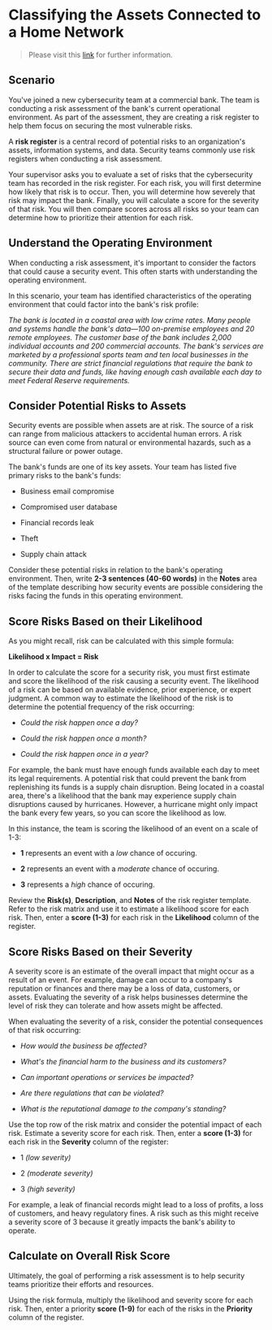 # Classifying the Assets Connected to a Home Network   

> Please visit this [link](https://www.coursera.org/learn/assets-threats-and-vulnerabilities?specialization=google-cybersecurity) for further information.

## Scenario 

You've joined a new cybersecurity team at a commercial bank. The team is conducting a risk assessment of the bank's current operational environment. As part of the assessment, they are creating a risk register to help them focus on securing the most vulnerable risks.

A **risk register** is a central record of potential risks to an organization's assets, information systems, and data. Security teams commonly use risk registers when conducting a risk assessment.

Your supervisor asks you to evaluate a set of risks that the cybersecurity team has recorded in the risk register. For each risk, you will first determine how likely that risk is to occur. Then, you will determine how severely that risk may impact the bank. Finally, you will calculate a score for the severity of that risk. You will then compare scores across all risks so your team can determine how to prioritize their attention for each risk.

## Understand the Operating Environment

When conducting a risk assessment, it's important to consider the factors that could cause a security event. This often starts with understanding the operating environment.

In this scenario, your team has identified characteristics of the operating environment that could factor into the bank's risk profile:

*The bank is located in a coastal area with low crime rates. Many people and systems handle the bank's data—100 on-premise employees and 20 remote employees. The customer base of the bank includes 2,000 individual accounts and 200 commercial accounts. The bank's services are marketed by a professional sports team and ten local businesses in the community. There are strict financial regulations that require the bank to secure their data and funds, like having enough cash available each day to meet Federal Reserve requirements.*

##  Consider Potential Risks to Assets

Security events are possible when assets are at risk. The source of a risk can range from malicious attackers to accidental human errors. A risk source can even come from natural or environmental hazards, such as a structural failure or power outage.

The bank's funds are one of its key assets. Your team has listed five primary risks to the bank's funds:

* Business email compromise

* Compromised user database

* Financial records leak

* Theft

* Supply chain attack

Consider these potential risks in relation to the bank's operating environment. Then, write **2-3 sentences (40-60 words)** in the **Notes** area of the template describing how security events are possible considering the risks facing the funds in this operating environment.

## Score Risks Based on their Likelihood

As you might recall, risk can be calculated with this simple formula:

**Likelihood x Impact = Risk**

In order to calculate the score for a security risk, you must first estimate and score the likelihood of the risk causing a security event. The likelihood of a risk can be based on available evidence, prior experience, or expert judgment. A common way to estimate the likelihood of the risk is to determine the potential frequency of the risk occurring:

* *Could the risk happen once a day?*

* *Could the risk happen once a month?*

* *Could the risk happen once in a year?*

For example, the bank must have enough funds available each day to meet its legal requirements. A potential risk that could prevent the bank from replenishing its funds is a supply chain disruption. Being located in a coastal area, there's a likelihood that the bank may experience supply chain disruptions caused by hurricanes. However, a hurricane might only impact the bank every few years, so you can score the likelihood as low.

In this instance, the team is scoring the likelihood of an event on a scale of 1-3:

* **1** represents an event with a *low* chance of occuring.

* **2** represents an event with a *moderate* chance of occuring.

* **3** represents a *high* chance of occuring.

Review the **Risk(s)**, **Description**, and **Notes** of the risk register template. Refer to the risk matrix and use it to estimate a likelihood score for each risk. Then, enter a **score (1-3)** for each risk in the **Likelihood** column of the register.

##  Score Risks Based on their Severity

A severity score is an estimate of the overall impact that might occur as a result of an event. For example, damage can occur to a company's reputation or finances and there may be a loss of data, customers, or assets. Evaluating the severity of a risk helps businesses determine the level of risk they can tolerate and how assets might be affected. 

When evaluating the severity of a risk, consider the potential consequences of that risk occurring:

* *How would the business be affected?*

* *What's the financial harm to the business and its customers?*

* *Can important operations or services be impacted?*

* *Are there regulations that can be violated?*

* *What is the reputational damage to the company's standing?*

Use the top row of the risk matrix and consider the potential impact of each risk. Estimate a severity score for each risk. Then, enter a **score (1-3)** for each risk in the **Severity** column of the register:

* 1 *(low severity)*

* 2 *(moderate severity)*

* 3 *(high severity)*

For example, a leak of financial records might lead to a loss of profits, a loss of customers, and heavy regulatory fines. A risk such as this might receive a severity score of 3 because it greatly impacts the bank's ability to operate.

##  Calculate on Overall Risk Score

Ultimately, the goal of performing a risk assessment is to help security teams prioritize their efforts and resources.

Using the risk formula, multiply the likelihood and severity score for each risk. Then, enter a priority **score (1-9)** for each of the risks in the **Priority** column of the register.
